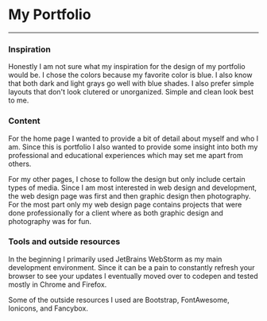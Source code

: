 # My Portfolio
_ _ _


### Inspiration

Honestly I am not sure what my inspiration for the design of my portfolio would be. I chose the colors because my favorite color is blue. I also know that both dark and light grays go well with blue shades. I also prefer simple layouts that don't look clutered or unorganized. Simple and clean look best to me.

### Content

For the home page I wanted to provide a bit of detail about myself and who I am. Since this is portfolio I also wanted to provide some insight into both my professional and educational experiences which may set me apart from others.

For my other pages, I chose to follow the design but only include certain types of media. Since I am most interested in web design and development, the web design page was first and then graphic design then photography. For the most part only my web design page contains projects that were done professionally for a client where as both graphic design and photography was for fun.

### Tools and outside resources

In the beginning I primarily used JetBrains WebStorm as my main development environment. Since it can be a pain to constantly refresh your browser to see your updates I eventually moved over to codepen and tested mostly in Chrome and Firefox.

Some of the outside resources I used are Bootstrap, FontAwesome, Ionicons, and Fancybox.
